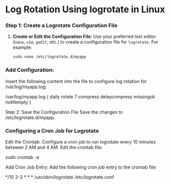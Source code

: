 # Log Rotation Using logrotate in Linux


### Step 1: Create a Logrotate Configuration File

1. **Create or Edit the Configuration File**:
   Use your preferred text editor (`nano`, `vim`, `gedit`, etc.) to create a configuration file for `logrotate`. For example:

   ```bash
   sudo nano /etc/logrotate.d/myapp


### Add Configuration:
Insert the following content into the file to configure log rotation for /var/log/myapp.log:

/var/log/myapp.log {
    daily
    rotate 7
    compress
    delaycompress
    missingok
    notifempty
}

Step 2: Save the Configuration File
Save the changes to /etc/logrotate.d/myapp.

### Configuring a Cron Job for Logrotate
Edit the Crontab:
Configure a cron job to run logrotate every 10 minutes between 2 AM and 4 AM. Edit the crontab file:

sudo crontab -e

Add Cron Job Entry:
Add the following cron job entry to the crontab file:

*/10 2-3 * * * /usr/sbin/logrotate /etc/logrotate.conf
